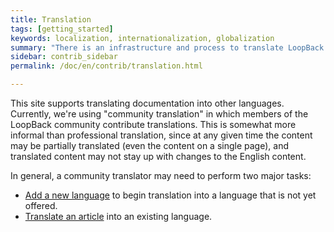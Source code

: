 ```yaml
---
title: Translation
tags: [getting_started]
keywords: localization, internationalization, globalization
summary: "There is an infrastructure and process to translate LoopBack docs into languages other than English"
sidebar: contrib_sidebar
permalink: /doc/en/contrib/translation.html

---
```


This site supports translating documentation into other languages.
Currently, we're using "community translation" in which members of the LoopBack community
contribute translations.  This is somewhat more informal than professional translation, since at any
given time the content may be partially translated (even the content on a single page), and translated
content may not stay up with changes to the English content.

In general, a community translator may need to perform two major tasks:

- [Add a new language](Adding_a_new_language.html) to begin translation into a language that is not yet offered.
- [Translate an article](Translating_articles.html) into an existing language.
